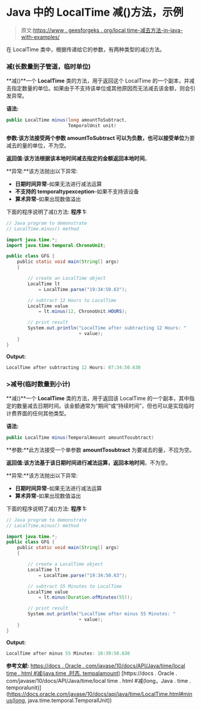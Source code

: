 # Java 中的 LocalTime 减()方法，示例

> 原文:[https://www . geesforgeks . org/local time-减去方法-in-java-with-examples/](https://www.geeksforgeeks.org/localtime-minus-method-in-java-with-examples/)

在 LocalTime 类中，根据传递给它的参数，有两种类型的减()方法。

### 减(长数量到子管道，临时单位)

**减()**一个 **LocalTime** 类的方法，用于返回这个 LocalTime 的一个副本，并减去指定数量的单位。如果由于不支持该单位或其他原因而无法减去该金额，则会引发异常。

**语法:**

```java
public LocalTime minus(long amountToSubtract,
                       TemporalUnit unit)

```

**参数:**该方法接受两个参数 **amountToSubtract** 可以为负数，也可以接受**单位**为要减去的量的单位，不为空。

**返回值:**该方法根据该本地时间减去指定的金额返回**本地时间**。

**异常:**该方法抛出以下异常:

*   **日期时间异常**–如果无法进行减法运算
*   **不支持的 temporaltypexception**–如果不支持该设备
*   **算术异常**–如果出现数值溢出

下面的程序说明了减()方法:
**程序 1:**

```java
// Java program to demonstrate
// LocalTime.minus() method

import java.time.*;
import java.time.temporal.ChronoUnit;

public class GFG {
    public static void main(String[] args)
    {

        // create an LocalTime object
        LocalTime lt
            = LocalTime.parse("19:34:50.63");

        // subtract 12 Hours to LocalTime
        LocalTime value
            = lt.minus(12, ChronoUnit.HOURS);

        // print result
        System.out.println("LocalTime after subtracting 12 Hours: "
                           + value);
    }
}
```

**Output:**

```java
LocalTime after subtracting 12 Hours: 07:34:50.630

```

### >减号(临时数量到小计)

**减()**一个 **LocalTime** 类的方法，用于返回该 LocalTime 的一个副本，其中指定的数量减去日期时间。该金额通常为“期间”或“持续时间”，但也可以是实现临时计费界面的任何其他类型。

**语法:**

```java
public LocalTime minus(TemporalAmount amountTosubtract)

```

**参数:**此方法接受一个单参数 **amountTosubtract** 为要减去的量，不应为空。

**返回值:**该方法基于该日期时间进行减法运算，返回**本地时间**，不为空。

**异常:**该方法抛出以下异常:

*   **日期时间异常**–如果无法进行减法运算
*   **算术异常**–如果出现数值溢出

下面的程序说明了减()方法:
**程序 1:**

```java
// Java program to demonstrate
// LocalTime.minus() method

import java.time.*;
public class GFG {
    public static void main(String[] args)
    {

        // create a LocalTime object
        LocalTime lt
            = LocalTime.parse("19:34:50.63");

        // subtract 55 Minutes to LocalTime
        LocalTime value
            = lt.minus(Duration.ofMinutes(55));

        // print result
        System.out.println("LocalTime after minus 55 Minutes: "
                           + value);
    }
}
```

**Output:**

```java
LocalTime after minus 55 Minutes: 18:39:50.630

```

**参考文献:**
[https://docs . Oracle . com/javase/10/docs/API/Java/time/local time . html #减(java.time .时态. tempalamount)](https://docs.oracle.com/javase/10/docs/api/java/time/LocalTime.html#minus(java.time.temporal.TemporalAmount))
[https://docs . Oracle . com/javase/10/docs/API/Java/time/local time . html #减(long，Java . time . temporalunit)](https://docs.oracle.com/javase/10/docs/api/java/time/LocalTime.html#minus(long, java.time.temporal.TemporalUnit))
